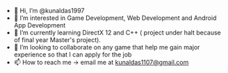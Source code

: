 - 👋 Hi, I’m @kunaldas1997
- 👀 I’m interested in Game Development, Web Development and Android App Development
- 🌱 I’m currently learning DirectX 12 and C++ ( project under halt because of final year Master's project).
- 💞️ I’m looking to collaborate on any game that help me gain major experience so that I can apply for the job
- 📫 How to reach me -> email me at kunaldas1107@gmail.com

<!---
kunaldas1997/kunaldas1997 is a ✨ special ✨ repository because its `README.md` (this file) appears on your GitHub profile.
You can click the Preview link to take a look at your changes.
--->
